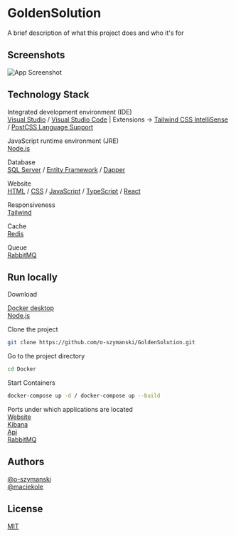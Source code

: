 # GoldenSolution

A brief description of what this project does and who it's for

## Screenshots

![App Screenshot](https://via.placeholder.com/468x300?text=App+Screenshot+Here)

## Technology Stack

Integrated development environment (IDE) \
[Visual Studio]() / [Visual Studio Code]() | Extensions -> [Tailwind CSS IntelliSense]() / [PostCSS Language Support]()

JavaScript runtime environment (JRE) \
[Node.js]()

Database \
[SQL Server]() / [Entity Framework]() / [Dapper]()

Website \
[HTML]() / [CSS]() / [JavaScript]() / [TypeScript]() / [React]()

Responsiveness \
[Tailwind]()

Cache \
[Redis]()  

Queue \
[RabbitMQ]()

## Run locally

Download

[Docker desktop]() \
[Node.js]()

Clone the project

```bash
git clone https://github.com/o-szymanski/GoldenSolution.git
```

Go to the project directory

```bash
cd Docker
```

Start Containers

```bash
docker-compose up -d / docker-compose up --build
```

Ports under which applications are located \
[Website](http://localhost:5173/) \
[Kibana](http://localhost:5601/app/home#/) \
[Api](http://localhost:8080/swagger/index.html) \
[RabbitMQ](http://localhost:15672/)

## Authors

[@o-szymanski](https://github.com/o-szymanski) \
[@maciekole](https://github.com/maciekole)

## License

[MIT](https://choosealicense.com/licenses/mit/)
